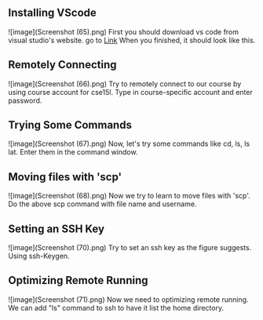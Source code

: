## Installing VScode
![image](Screenshot (65).png)
First you should download vs code from visual studio's website.
go to [Link](http://code.visualstudio.com)
When you finished, it should look like this. 

## Remotely Connecting
![image](Screenshot (66).png)
Try to remotely connect to our course by using course account for cse15l.
Type in course-specific account and enter password.

## Trying Some Commands
![image](Screenshot (67).png)
Now, let's try some commands like cd, ls, ls lat.
Enter them in the command window.

## Moving files with 'scp'
![image](Screenshot (68).png)
Now we try to learn to move files with 'scp'. 
Do the above scp command with file name and username.

## Setting an SSH Key
![image](Screenshot (70).png)
Try to set an ssh key as the figure suggests.
Using ssh-Keygen.

## Optimizing Remote Running
![image](Screenshot (71).png)
Now we need to optimizing remote running.
We can add "ls" command to ssh to have it list the home directory.
